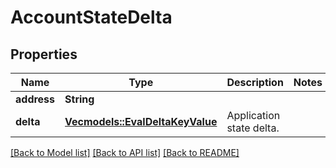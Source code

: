 # AccountStateDelta

## Properties

Name | Type | Description | Notes
------------ | ------------- | ------------- | -------------
**address** | **String** |  | 
**delta** | [**Vec<models::EvalDeltaKeyValue>**](EvalDeltaKeyValue.md) | Application state delta. | 

[[Back to Model list]](../README.md#documentation-for-models) [[Back to API list]](../README.md#documentation-for-api-endpoints) [[Back to README]](../README.md)


